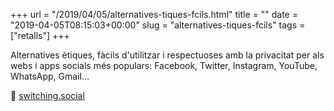 +++
url = "/2019/04/05/alternatives-tiques-fcils.html"
title = ""
date = "2019-04-05T08:15:03+00:00"
slug = "alternatives-tiques-fcils"
tags = ["retalls"]
+++

Alternatives ètiques, fàcils d'utilitzar i respectuoses amb la privacitat per als webs i apps socials més populars: Facebook, Twitter, Instagram, YouTube, WhatsApp, Gmail…

📎 <a href="https://switching.social/">switching.social</a>
